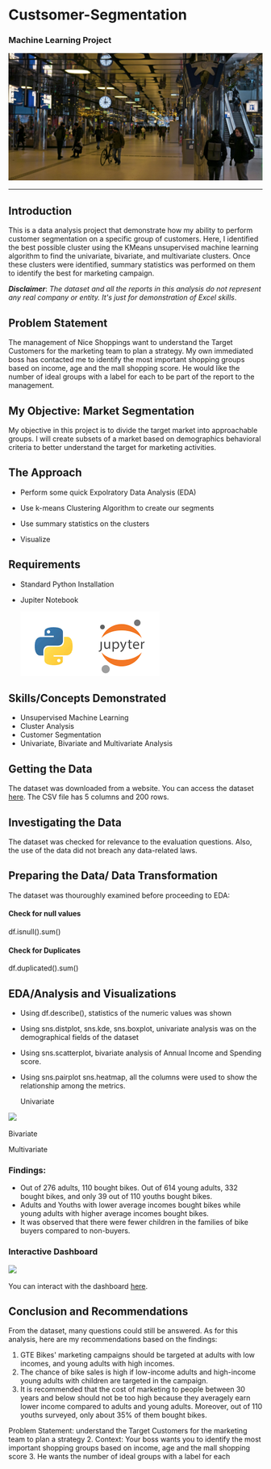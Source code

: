 # Custsomer-Segmentation
### Machine Learning Project
![](mall.jpg)
___
## Introduction

This is a data analysis project that demonstrate how my ability to perform customer segmentation on a specific group of customers. Here, I identified the best possible cluster using the KMeans unsupervised machine learning algorithm to find the univariate, bivariate, and multivariate clusters.  Once these clusters were identified, summary statistics was performed on them to identify the best  for marketing campaign.

**_Disclaimer_**: _The dataset and all the reports in this analysis do not represent any real company or entity. It's just for demonstration of Excel skills_.

## Problem Statement

The management of Nice Shoppings want to understand the Target Customers for the marketing team to plan a strategy. My own immediated boss has contacted me to identify the most important shopping groups based on income, age and the mall shopping score. He would like the number of ideal groups with a label for each to be part of the report to the management.

## My Objective: Market Segmentation

My objective in this project is to divide the target market into approachable groups. I will create subsets of a market based on demographics behavioral criteria to better understand the target for marketing activities.

## The Approach

- Perform some quick Expolratory Data Analysis (EDA)
  
- Use k-means Clustering Algorithm to create our segments

- Use summary statistics on the clusters

- Visualize

## Requirements

- Standard Python Installation

- Jupiter Notebook

  ![](note.png)

## Skills/Concepts Demonstrated

- Unsupervised Machine Learning
- Cluster Analysis
- Customer Segmentation
- Univariate, Bivariate and Multivariate Analysis

## Getting the Data
The dataset was downloaded from a website. You can access the dataset [here](https://www.youtube.com/redirect?event=video_description&redir_token=QUFFLUhqbU1OZmNSNXVubmM0M3dSS21KSXZaTWpndWkyd3xBQ3Jtc0tuUUl2dXd6b192dE1SbzZFZDJtd3dnZFN3QW1iYi05alMyU1NDc08xSDFZcTNGZGw1TldXYzBNZXVRaERIeW5LTEJiNHc4dG5xdFZxTFVwWHplMGRucEtKa0hpMHpkbTRBODJlUGJZWEo0eTdGa3FyNA&q=https%3A%2F%2Fabsentdata.com%2Fdata-analysis%2Fwhere-to-find-data%2F&v=iwUli5gIcU0).
The CSV file has 5 columns and 200 rows. 

## Investigating the Data
The dataset was checked for relevance to the evaluation questions. Also, the use of the data did not breach any data-related laws.

## Preparing the Data/ Data Transformation

The dataset was thouroughly examined before proceeding to EDA:

#### Check for null values
df.isnull().sum()

#### Check for Duplicates
df.duplicated().sum()

## EDA/Analysis and Visualizations

- Using df.describe(), statistics of the numeric values was shown

- Using sns.distplot, sns.kde, sns.boxplot, univariate analysis was on the demographical fields of the dataset

- Using sns.scatterplot, bivariate analysis of Annual Income and Spending score.

- Using sns.pairplot sns.heatmap, all the columns were used to show the relationship among the metrics.

  Univariate                                    

![](Screenshot(72).png)  

Bivariate
[](Screenshot(71).png)   

Multivariate
[](Screenshot(69).png)  

### Findings:

- Out of 276 adults, 110 bought bikes. Out of 614 young adults, 332 bought bikes, and only 39 out of 110 youths bought bikes.
- Adults and Youths with lower average incomes bought bikes while young adults with higher average incomes bought bikes.
- It was observed that there were fewer children in the families of bike buyers compared to non-buyers. 

### Interactive Dashboard 
![](dashboard.png)

You can interact with the dashboard [here](BikeProject.xlsx).

## Conclusion and Recommendations

From the dataset, many questions could still be answered. As for this analysis, here are my recommendations based on the findings:
1. GTE Bikes' marketing campaigns should  be targeted at adults with low incomes, and young adults with high incomes.
2. The chance of bike sales is high if low-income adults and high-income young adults with children are targeted in the campaign.
3. It is recommended that the cost of marketing to people between 30 years and below should not be too high because they averagely earn lower income compared to adults and young adults. Moreover, out of 110 youths surveyed, only about 35% of them bought bikes.


 Problem Statement: understand the Target Customers for the marketing team to plan a strategy
2. Context: Your boss wants you to identify the most important shopping groups based on income, age and the mall shopping score
3. He wants the number of ideal groups with a label for each
